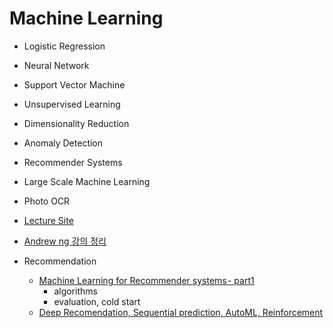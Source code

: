 # Machine Learning

* Logistic Regression

* Neural Network

* Support Vector Machine

* Unsupervised Learning

* Dimensionality Reduction

* Anomaly Detection

* Recommender Systems

* Large Scale Machine Learning

* Photo OCR

* [Lecture Site](https://wikidocs.net/book/587)
* [Andrew ng 강의 정리](https://www.slideshare.net/freepsw/coursera-machine-learning-by-andrew-ng)

* Recommendation
  * [Machine Learning for Recommender systems - part1](https://medium.com/recombee-blog/machine-learning-for-recommender-systems-part-1-algorithms-evaluation-and-cold-start-6f696683d0ed)
    * algorithms
	* evaluation, cold start
  * [Deep Recomendation, Sequential prediction, AutoML, Reinforcement](https://medium.com/recombee-blog/machine-learning-for-recommender-systems-part-2-deep-recommendation-sequence-prediction-automl-f134bc79d66b)
